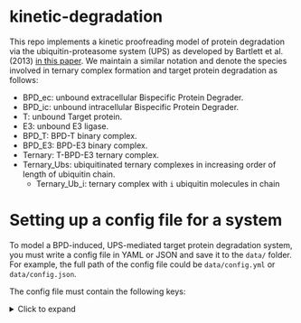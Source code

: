 # kinetic-degradation
This repo implements a kinetic proofreading model of protein degradation via the ubiquitin-proteasome system (UPS) as
developed by Bartlett et al. (2013) [in this paper](https://doi.org/10.1007/s10928-020-09722-z).
We maintain a similar notation and denote the species involved in ternary complex formation and target protein degradation as follows:

* BPD_ec: unbound extracellular Bispecific Protein Degrader.
* BPD_ic: unbound intracellular Bispecific Protein Degrader.
* T: unbound Target protein.
* E3: unbound E3 ligase.
* BPD_T: BPD-T binary complex.
* BPD_E3: BPD-E3 binary complex.
* Ternary: T-BPD-E3 ternary complex.
* Ternary_Ubs: ubiquitinated ternary complexes in increasing order of length of ubiquitin chain.
  * Ternary_Ub_i: ternary complex with `i` ubiquitin molecules in chain

# Setting up a config file for a system
To model a BPD-induced, UPS-mediated target protein degradation system, you must write a config file in YAML or JSON and save it to the `data/` folder. For example, the full path of the config file could be `data/config.yml` or `data/config.json`.

The config file must contain the following keys:
<details>
  <summary>Click to expand</summary>

  <details>
    <summary>Kinetic rate parameters</summary>

    - alpha: ternary complex cooperativity
    - Kd_T_binary: equilibrium dissociation constant of BPD-T binary complex
    - kon_T_binary: kon of BPD + T -> BPD-T
    - koff_T_binary: koff of BPD-T -> BPD + T
    - Kd_T_ternary: equilibrium dissociation constant of T in ternary complex
    - kon_T_ternary: kon of BPD-E3 + T -> T-BPD-E3
    - koff_T_ternary: koff of T-BPD-E3 -> BPD-E3 + T
    - Kd_E3_binary: equilibrium dissociation constant of BPD-E3 binary complex
    - kon_E3_binary: kon of BPD + E3 -> BPD-E3
    - koff_E3_binary: koff of BPD-E3 -> BPD + E3
    - Kd_E3_ternary: equilibrium dissociation constant of E3 in ternary complex
    - kon_E3_ternary: kon of BPD-T + E3 -> T-BPD-E3
    - koff_E3_ternary: koff of T-BPD-E3 -> BPD-T + E3
  </detail>

  <details>
    <summary>Other parameters</summary>

    - n: number of ubiquitination steps before degradation
    - MTT_deg: mean transit time of degradation
    - ktransit_UPS: transit rate for delay between each ubiquitination step
    - fu_ec: fraction unbound extracellular BPD
    - fu_ic: fraction unbound intracellular BPD
    - PS_cell: permeability-surface area product
    - kprod_T: baseline target protein production rate
    - kdeg_T: baseline target protein degradation rate
    - Conc_T_base: baseline target protein concentration
    - Conc_E3_base: baseline E3 concentration
    - num_cells: number of cells in system
    - Vic: intracellular volume
    - Vec: extracellular volume
  </details>
</details>


## Ternary complex formation as a special case
For modeling protein degradation, all the parameters in the previous section must be specified. If the process of interest is ternary complex formation, this is just a special case of the kinetic proofreading model in which no ubiquitination or degradation occurs in the cell. To model ternary complex formation, set the following parameters to 0 in the config file:
- n
- MTT_deg
- ktransit_UPS
- kprod_T
- kdeg_T

## Intracellular special case
If extracellular BPD is not of interest (i.e., the BPD has been introduced into cells), set the following parameters to 0 in the config file:
- PS_cell
- num_cells

Although the extracellular environment is not of interest, the `Vec` parameter still must be positive to avoid division by zero in the equation for the `BPD_ec` rate. Setting the above parameters to 0 ensures that the rate is always 0, and thus the amount of `BPD_ec` remains constant over time.

The initial value for `BPD_ic` will then presumably be greater than zero.

# Modeling kinetic proofreading as solving an initial value problem
## Assigning array of inital values
The kinetic proofreading model supplies rate equations for the amounts of species involved in target protein degradation. The system of ODEs can be solved given initial values. For target protein degradation, the array of initial values `y0` must be an array_like object containing **in this order** the initial amounts of: `BPD_ec`, `BPD_ic`, `T`, `E3`, `BPD_T`, `BPD_E3`, `Ternary`, `Ternary_Ub_1`, ..., `Ternary_Ub_n`.

For ternary complex formation modeling, `y0` will only contain initial values for `BPD_ec`, ..., `Ternary`.

## Solving the IVP
See `bin/run_ternary_formation.py` and `src/kinetic_module/kinetic_tests.py` for examples of how to solve the system of ODEs over time. `kinetic_tests.py` contains a test function `solve_ternary_formation()` that takes a `params` argument. The test calls the `calc_concentrations()` function from `src/kinetic_module/kinetic_functions.py`, which wraps `scipy.integrate.solve_ivp()`.

There are additional optional arguments for `calc_concentrations()` that are passed to `scipy`'s solver that can affect its performance. Set `max_step` to a small value such as 0.001 to prevent the solver from overstepping changes in species amounts. Not specifying `max_step` will run successfully, but the results may contain negative values, which is implausible as amounts must be non-negative.

To run the script from the command line:

**Linux**
```
export PYTHONPATH="$(pwd)/src/"
python bin/run_ternary_formation.py
```
**Windows**
```
set PYTHONPATH=%cd%\src\;%PYTHONPATH%
python bin/run_ternary_formation.py
```
